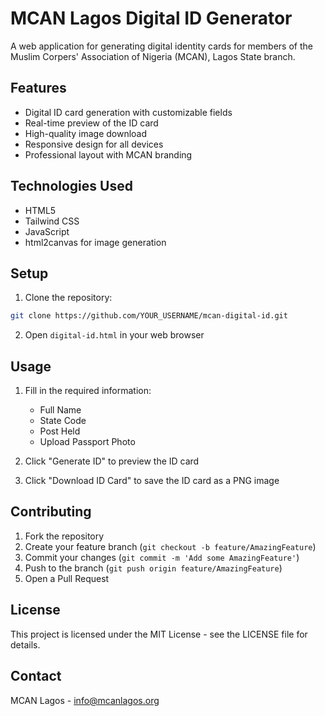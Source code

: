 # MCAN Lagos Digital ID Generator

A web application for generating digital identity cards for members of the Muslim Corpers' Association of Nigeria (MCAN), Lagos State branch.

## Features

- Digital ID card generation with customizable fields
- Real-time preview of the ID card
- High-quality image download
- Responsive design for all devices
- Professional layout with MCAN branding

## Technologies Used

- HTML5
- Tailwind CSS
- JavaScript
- html2canvas for image generation

## Setup

1. Clone the repository:
```bash
git clone https://github.com/YOUR_USERNAME/mcan-digital-id.git
```

2. Open `digital-id.html` in your web browser

## Usage

1. Fill in the required information:
   - Full Name
   - State Code
   - Post Held
   - Upload Passport Photo

2. Click "Generate ID" to preview the ID card

3. Click "Download ID Card" to save the ID card as a PNG image

## Contributing

1. Fork the repository
2. Create your feature branch (`git checkout -b feature/AmazingFeature`)
3. Commit your changes (`git commit -m 'Add some AmazingFeature'`)
4. Push to the branch (`git push origin feature/AmazingFeature`)
5. Open a Pull Request

## License

This project is licensed under the MIT License - see the LICENSE file for details.

## Contact

MCAN Lagos - info@mcanlagos.org 